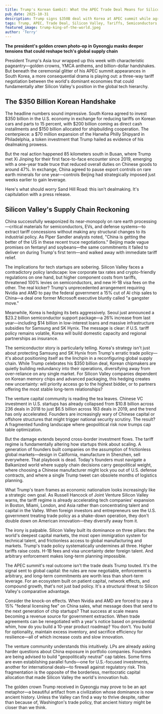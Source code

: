 ```yaml
---
title: Trump's Korean Gambit: What the APEC Trade Deal Means for Silicon Valley
pub_date: 2025-10-31
description: Trump signs $350B deal with Korea at APEC summit while agreeing to one-year trade truce with China that reduces tariffs but allows Beijing to weaponize rare earth exports for tech components. Silicon Valley faces contradictory policies: low corporate taxes offset by semiconductor tariffs, new H-1B visa fees, and unprecedented 15% federal licensing fee on Nvidia/AMD's China sales. Tech startups must navigate Balkanized supply chains where geopolitical risks trump cap table optimization, accelerating expansion to Boston, Miami, and Asia rather than concentrating talent in the Valley.
tags: Trump, APEC, Trade Deal, Silicon Valley, Tariffs, Semiconductors, China, South Korea, Supply Chain, Geopolitics
featured_image: trump-king-of-the-world.jpeg
author: 'Terry'
---
```

**The president's golden crown photo-op in Gyeongju masks deeper tensions that could reshape tech's global supply chain**

President Trump's Asia tour wrapped up this week with characteristic pageantry—golden crowns, YMCA anthems, and billion-dollar handshakes. But beneath the ceremonial glitter of his APEC summit appearances in South Korea, a more consequential drama is playing out: a three-way tariff negotiation between the world's dominant economies that could fundamentally alter Silicon Valley's position in the global tech hierarchy.

## The $350 Billion Korean Handshake

The headline numbers sound impressive. South Korea agreed to invest $350 billion in the U.S. economy in exchange for reducing tariffs on Korean cars and parts to 15 percent, with $200 billion coming as direct cash installments and $150 billion allocated for shipbuilding cooperation. The centerpiece: a $70 million expansion of the Hanwha Philly Shipyard in Philadelphia, a token investment that Trump hailed as evidence of his dealmaking prowess.

But the real action happened 85 kilometers south in Busan, where Trump met Xi Jinping for their first face-to-face encounter since 2019, emerging with a one-year trade truce that reduced overall duties on Chinese goods to around 47%. In exchange, China agreed to pause export controls on rare earth minerals for one year—controls Beijing had strategically imposed just weeks earlier to gain leverage.

Here's what should worry Sand Hill Road: this isn't dealmaking. It's capitulation with a press release.

## Silicon Valley's Supply Chain Reckoning

China successfully weaponized its near-monopoly on rare earth processing—critical materials for semiconductors, EVs, and defense systems—to extract tariff concessions without making any structural changes to its industrial policy. As Piper Sandler analysts noted, "China is getting the better of the US in these recent truce negotiations." Beijing made vague promises on fentanyl and soybeans—the same commitments it failed to deliver on during Trump's first term—and walked away with immediate tariff relief.

The implications for tech startups are sobering. Silicon Valley faces a contradictory policy landscape: low corporate tax rates and crypto-friendly regulations on one hand, but higher component costs from tariffs, threatened 100% levies on semiconductors, and new H-1B visa fees on the other. The real kicker? Trump's unprecedented arrangement requiring Nvidia and AMD to pay the federal government a 15% cut of AI chip sales to China—a deal one former Microsoft executive bluntly called "a gangster move."

Meanwhile, Korea is hedging its bets aggressively. Seoul just announced a $23.2 billion semiconductor support package—a 26% increase from last year—including $14 billion in low-interest loans and massive infrastructure subsidies for Samsung and SK Hynix. The message is clear: if U.S. tariff policy remains volatile, Korea will build domestic capacity and regional partnerships as insurance.

The semiconductor story is particularly telling. Korea's strategy isn't just about protecting Samsung and SK Hynix from Trump's erratic trade policy—it's about positioning itself as the linchpin in a reconfiguring global supply chain. While Trump celebrates his $350 billion deal, Korean chipmakers are quietly building redundancy into their operations, diversifying away from over-reliance on any single market. For Silicon Valley companies dependent on Korean memory chips and advanced packaging, this hedging creates new uncertainty: will priority access go to the highest bidder, or to partners offering the most stable long-term relationships?

The venture capital community is reading the tea leaves. Chinese VC investment in U.S. startups has already collapsed from $10.8 billion across 236 deals in 2018 to just $6.5 billion across 163 deals in 2019, and the trend has only accelerated. Founders are increasingly wary of Chinese capital or offshore structures that might trigger national security scrutiny. The result? A fragmented funding landscape where geopolitical risk now trumps cap table optimization.

But the damage extends beyond cross-border investment flows. The tariff regime is fundamentally altering how startups think about scaling. A generation of founders built companies on the assumption of frictionless global markets—design in California, manufacture in Shenzhen, sell everywhere. That playbook is dead. Today's founders must navigate a Balkanized world where supply chain decisions carry geopolitical weight, where choosing a Chinese manufacturer might lock you out of U.S. defense contracts, and where a single Trump tweet can obsolete months of logistics planning.

What Trump's team frames as economic nationalism looks increasingly like a strategic own goal. As Russell Hancock of Joint Venture Silicon Valley warns, the tariff regime is already accelerating tech companies' expansion in Boston, Miami, London, and Asia rather than concentrating talent and capital in the Valley. When foreign investors and entrepreneurs see the U.S. government treating trade policy as a shake-down operation, they don't double down on American innovation—they diversify away from it.

The irony is palpable. Silicon Valley built its dominance on three pillars: the world's deepest capital markets, the most open immigration system for technical talent, and frictionless access to global manufacturing and markets. Trump's trade policy systematically undermines all three. Higher tariffs raise costs. H-1B fees and visa uncertainty deter foreign talent. And arbitrary enforcement makes long-term planning impossible.

The APEC summit's real outcome isn't the trade deals Trump touted. It's the signal sent to global capital: the rules are now negotiable, enforcement is arbitrary, and long-term commitments are worth less than short-term leverage. For an ecosystem built on patient capital, network effects, and compound growth, that's not just bad policy. It's a structural threat to Silicon Valley's comparative advantage.

Consider the knock-on effects. When Nvidia and AMD are forced to pay a 15% "federal licensing fee" on China sales, what message does that send to the next generation of chip startups? That success at scale means becoming a revenue source for government extraction. When trade agreements can be renegotiated with a year's notice based on presidential whim, how do you build a 10-year product roadmap? You don't. You build for optionality, maintain excess inventory, and sacrifice efficiency for resilience—all of which increase costs and slow innovation.

The venture community understands this intuitively. LPs are already asking harder questions about China exposure in portfolio companies. Founders are being advised to build "geopolitically neutral" cap tables. Some firms are even establishing parallel funds—one for U.S.-focused investments, another for international deals—to firewall against regulatory risk. This fragmentation is the opposite of the borderless, meritocratic capital allocation that made Silicon Valley the world's innovation hub.

The golden crown Trump received in Gyeongju may prove to be an apt metaphor—a beautiful artifact from a civilization whose dominance is now ancient history. Unless the Valley can find a way to thrive despite, rather than because of, Washington's trade policy, that ancient history might be closer than we think.